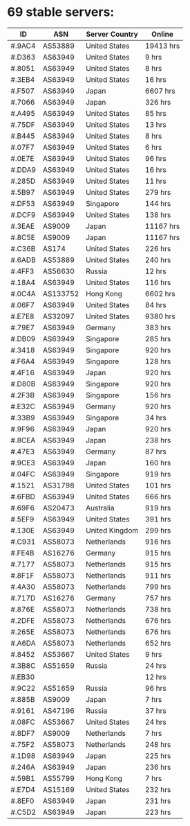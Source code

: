 # 69 stable servers:

| ID | ASN | Server Country | Online |
| ------ | ------ | ------ | ------ |
| #.9AC4 | AS53889 | United States | 19413 hrs |
| #.D363 | AS63949 | United States | 9 hrs |
| #.8051 | AS63949 | United States | 8 hrs |
| #.3EB4 | AS63949 | United States | 16 hrs |
| #.F507 | AS63949 | Japan | 6607 hrs |
| #.7066 | AS63949 | Japan | 326 hrs |
| #.A495 | AS63949 | United States | 85 hrs |
| #.75DF | AS63949 | United States | 13 hrs |
| #.B445 | AS63949 | United States | 8 hrs |
| #.07F7 | AS63949 | United States | 6 hrs |
| #.0E7E | AS63949 | United States | 96 hrs |
| #.DDA9 | AS63949 | United States | 16 hrs |
| #.285D | AS63949 | United States | 11 hrs |
| #.5B97 | AS63949 | United States | 279 hrs |
| #.DF53 | AS63949 | Singapore | 144 hrs |
| #.DCF9 | AS63949 | United States | 138 hrs |
| #.3EAE | AS9009 | Japan | 11167 hrs |
| #.8C5E | AS9009 | Japan | 11167 hrs |
| #.C36B | AS174 | United States | 226 hrs |
| #.6ADB | AS53889 | United States | 240 hrs |
| #.4FF3 | AS56630 | Russia | 12 hrs |
| #.18A4 | AS63949 | United States | 116 hrs |
| #.0C4A | AS133752 | Hong Kong | 6602 hrs |
| #.06F7 | AS63949 | United States | 84 hrs |
| #.E7E8 | AS32097 | United States | 9380 hrs |
| #.79E7 | AS63949 | Germany | 383 hrs |
| #.DB09 | AS63949 | Singapore | 285 hrs |
| #.3418 | AS63949 | Singapore | 920 hrs |
| #.F6A4 | AS63949 | Singapore | 128 hrs |
| #.4F16 | AS63949 | Japan | 920 hrs |
| #.D80B | AS63949 | Singapore | 920 hrs |
| #.2F3B | AS63949 | Singapore | 156 hrs |
| #.E32C | AS63949 | Germany | 920 hrs |
| #.33B9 | AS63949 | Singapore | 34 hrs |
| #.9F96 | AS63949 | Japan | 920 hrs |
| #.8CEA | AS63949 | Japan | 238 hrs |
| #.47E3 | AS63949 | Germany | 87 hrs |
| #.9CE3 | AS63949 | Japan | 160 hrs |
| #.04FC | AS63949 | Singapore | 919 hrs |
| #.1521 | AS31798 | United States | 101 hrs |
| #.6FBD | AS63949 | United States | 666 hrs |
| #.69F6 | AS20473 | Australia | 919 hrs |
| #.5EF9 | AS63949 | United States | 391 hrs |
| #.130E | AS63949 | United Kingdom | 299 hrs |
| #.C931 | AS58073 | Netherlands | 916 hrs |
| #.FE4B | AS16276 | Germany | 915 hrs |
| #.7177 | AS58073 | Netherlands | 915 hrs |
| #.8F1F | AS58073 | Netherlands | 911 hrs |
| #.4A30 | AS58073 | Netherlands | 799 hrs |
| #.717D | AS16276 | Germany | 757 hrs |
| #.876E | AS58073 | Netherlands | 738 hrs |
| #.2DFE | AS58073 | Netherlands | 676 hrs |
| #.265E | AS58073 | Netherlands | 676 hrs |
| #.A6DA | AS58073 | Netherlands | 652 hrs |
| #.8452 | AS53667 | United States | 9 hrs |
| #.3B8C | AS51659 | Russia | 24 hrs |
| #.EB30 |  |  | 12 hrs |
| #.9C22 | AS51659 | Russia | 96 hrs |
| #.885B | AS9009 | Japan | 7 hrs |
| #.9161 | AS47196 | Russia | 37 hrs |
| #.08FC | AS53667 | United States | 24 hrs |
| #.8DF7 | AS9009 | Netherlands | 7 hrs |
| #.75F2 | AS58073 | Netherlands | 248 hrs |
| #.1D98 | AS63949 | Japan | 225 hrs |
| #.246A | AS63949 | Japan | 236 hrs |
| #.59B1 | AS55799 | Hong Kong | 7 hrs |
| #.E7D4 | AS15169 | United States | 232 hrs |
| #.8EF0 | AS63949 | Japan | 231 hrs |
| #.C5D2 | AS63949 | Japan | 223 hrs |

